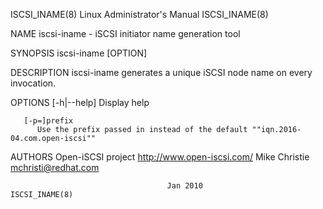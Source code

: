 ISCSI_INAME(8)							 Linux Administrator's Manual							ISCSI_INAME(8)

NAME
       iscsi-iname - iSCSI initiator name generation tool

SYNOPSIS
       iscsi-iname [OPTION]

DESCRIPTION
       iscsi-iname generates a unique iSCSI node name on every invocation.

OPTIONS
       [-h|--help]
	      Display help

       [-p=]prefix
	      Use the prefix passed in instead of the default ""iqn.2016-04.com.open-iscsi""

AUTHORS
       Open-iSCSI project <http://www.open-iscsi.com/>
       Mike Christie <mchristi@redhat.com>

									   Jan 2010								ISCSI_INAME(8)
